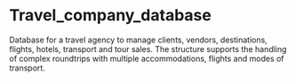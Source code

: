 # Travel_company_database
Database for a travel agency to manage clients, vendors, destinations, flights, hotels, transport and tour sales. The structure supports the handling of complex roundtrips with multiple accommodations, flights and modes of transport.

